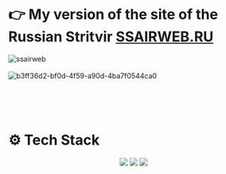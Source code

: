 
<br/><br/>
# 👉 My version of the site of the Russian Stritvir **[SSAIRWEB.RU](https://kushovka.github.io/SSAIRWEB/)**

![ssairweb](https://github.com/user-attachments/assets/663fc65b-ae56-4c8c-91c7-d926859b313f)
<br/><br/>
![b3ff36d2-bf0d-4f59-a90d-4ba7f0544ca0](https://github.com/user-attachments/assets/79efbf63-8815-4da9-b609-9d379a49d6b5)



<br/><br/><br/>
# ⚙️ Tech Stack
<div align="center">
  <img src="https://img.shields.io/badge/css3-%231572B6.svg?style=for-the-badge&logo=css3&logoColor=white"/>
  <img src="https://img.shields.io/badge/html5-%23E34F26.svg?style=for-the-badge&logo=html5&logoColor=white"/>
  <img src="https://img.shields.io/badge/javascript-%23323330.svg?style=for-the-badge&logo=javascript&logoColor=%23F7DF1E"/>
</div>
<br/><br/><br/>








